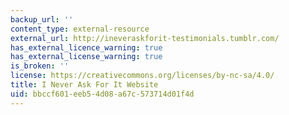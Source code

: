```yaml
---
backup_url: ''
content_type: external-resource
external_url: http://ineveraskforit-testimonials.tumblr.com/
has_external_licence_warning: true
has_external_license_warning: true
is_broken: ''
license: https://creativecommons.org/licenses/by-nc-sa/4.0/
title: I Never Ask For It Website
uid: bbccf601-eeb5-4d08-a67c-573714d01f4d
---
```

